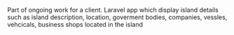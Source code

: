 Part of ongoing work for a client. Laravel app which display island details such as island description, location, goverment bodies, companies, vessles, vehcicals, business shops located in the island 

